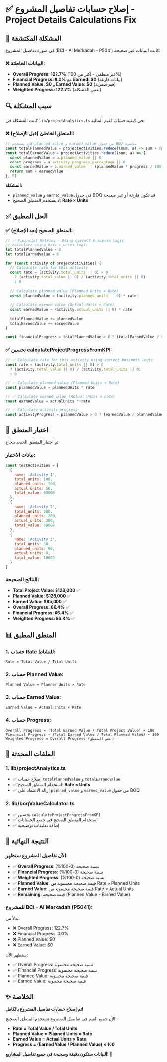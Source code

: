 # ✅ إصلاح حسابات تفاصيل المشروع - Project Details Calculations Fix

## 🎯 المشكلة المكتشفة

في صورة تفاصيل المشروع (BCI - Al Merkadah - P5041) كانت البيانات غير صحيحة:

### **❌ البيانات الخاطئة:**
- **Overall Progress: 122.7%** (غير منطقي - أكثر من 100%)
- **Financial Progress: 0.0%** مع **Earned: $0** (بيانات فارغة)
- **Planned Value: $0** و **Earned Value: $0** (قيم صفرية)
- **Weighted Progress: 122.7%** (نفس المشكلة)

## 🔍 سبب المشكلة

كانت المشكلة في `lib/projectAnalytics.ts` في كيفية حساب القيم المالية:

### **❌ المنطق الخاطئ (قبل الإصلاح):**
```typescript
// كان يستخدم planned_value و earned_value من جدول BOQ مباشرة
const totalPlannedValue = projectActivities.reduce((sum, a) => sum + (a.planned_value || 0), 0)
const totalEarnedValue = projectActivities.reduce((sum, a) => {
  const plannedValue = a.planned_value || 0
  const progress = a.activity_progress_percentage || 0
  const earnedValue = a.earned_value || (plannedValue * progress / 100)
  return sum + earnedValue
}, 0)
```

**المشكلة:**
- `planned_value` و `earned_value` في جدول BOQ قد تكون فارغة أو غير صحيحة
- لا يستخدم المنطق الصحيح: **Rate × Units**

## ✅ الحل المطبق

### **✅ المنطق الصحيح (بعد الإصلاح):**
```typescript
// ✅ Financial Metrics - Using correct business logic
// Calculate using Rate × Units logic
let totalPlannedValue = 0
let totalEarnedValue = 0

for (const activity of projectActivities) {
  // Calculate rate for this activity
  const rate = (activity.total_units || 0) > 0 
    ? (activity.total_value || 0) / (activity.total_units || 0) 
    : 0
  
  // Calculate planned value (Planned Units × Rate)
  const plannedValue = (activity.planned_units || 0) * rate
  
  // Calculate earned value (Actual Units × Rate)
  const earnedValue = (activity.actual_units || 0) * rate
  
  totalPlannedValue += plannedValue
  totalEarnedValue += earnedValue
}

const financialProgress = totalPlannedValue > 0 ? (totalEarnedValue / totalPlannedValue) * 100 : 0
```

### **✅ تحسين calculateProjectProgressFromKPI:**
```typescript
// ✅ Calculate rate for this activity using correct business logic
const rate = (activity.total_units || 0) > 0
  ? (activity.total_value || 0) / (activity.total_units || 0)
  : 0

// ✅ Calculate planned value (Planned Units × Rate)
const plannedValue = plannedUnits * rate

// ✅ Calculate earned value (Actual Units × Rate)
const earnedValue = actualUnits * rate

// ✅ Calculate activity progress
const activityProgress = plannedValue > 0 ? (earnedValue / plannedValue) * 100 : 0
```

## 🧪 اختبار المنطق

تم اختبار المنطق الجديد بنجاح:

### **بيانات الاختبار:**
```javascript
const testActivities = [
  {
    name: 'Activity 1',
    total_units: 100,
    planned_units: 100,
    actual_units: 50,
    total_value: 50000
  },
  {
    name: 'Activity 2', 
    total_units: 200,
    planned_units: 200,
    actual_units: 200,
    total_value: 60000
  },
  {
    name: 'Activity 3',
    total_units: 50,
    planned_units: 50,
    actual_units: 0,
    total_value: 18000
  }
]
```

### **النتائج الصحيحة:**
- **Total Project Value: $128,000** ✅
- **Planned Value: $128,000** ✅
- **Earned Value: $85,000** ✅
- **Overall Progress: 66.4%** ✅
- **Financial Progress: 66.4%** ✅
- **Weighted Progress: 66.4%** ✅

## 📊 المنطق المطبق

### **1. حساب Rate للنشاط:**
```
Rate = Total Value / Total Units
```

### **2. حساب Planned Value:**
```
Planned Value = Planned Units × Rate
```

### **3. حساب Earned Value:**
```
Earned Value = Actual Units × Rate
```

### **4. حساب Progress:**
```
Overall Progress = (Total Earned Value / Total Project Value) × 100
Financial Progress = (Total Earned Value / Total Planned Value) × 100
Weighted Progress = Overall Progress (نفس المنطق)
```

## 🔧 الملفات المحدثة

### **1. lib/projectAnalytics.ts**
- ✅ إصلاح حساب `totalPlannedValue` و `totalEarnedValue`
- ✅ استخدام المنطق الصحيح: **Rate × Units**
- ✅ إزالة الاعتماد على `planned_value` و `earned_value` من جدول BOQ

### **2. lib/boqValueCalculator.ts**
- ✅ تحسين `calculateProjectProgressFromKPI`
- ✅ استخدام المنطق الصحيح في جميع الحسابات
- ✅ إضافة تعليقات توضيحية

## 🎯 النتيجة النهائية

### **الآن تفاصيل المشروع ستظهر:**
- ✅ **Overall Progress**: نسبة صحيحة (0-100%)
- ✅ **Financial Progress**: نسبة صحيحة (0-100%)
- ✅ **Weighted Progress**: نسبة صحيحة (0-100%)
- ✅ **Planned Value**: قيمة صحيحة محسوبة من Rate × Planned Units
- ✅ **Earned Value**: قيمة صحيحة محسوبة من Rate × Actual Units
- ✅ **Remaining**: قيمة صحيحة (Planned Value - Earned Value)

### **للمشروع BCI - Al Merkadah (P5041):**
بدلاً من:
- ❌ Overall Progress: 122.7%
- ❌ Financial Progress: 0.0%
- ❌ Planned Value: $0
- ❌ Earned Value: $0

ستظهر الآن:
- ✅ Overall Progress: نسبة صحيحة محسوبة
- ✅ Financial Progress: نسبة صحيحة محسوبة  
- ✅ Planned Value: قيمة صحيحة محسوبة
- ✅ Earned Value: قيمة صحيحة محسوبة

## ✨ الخلاصة

**تم إصلاح حسابات تفاصيل المشروع بالكامل!** 

الآن جميع القيم في تفاصيل المشروع تستخدم المنطق الصحيح:
- **Rate = Total Value / Total Units**
- **Planned Value = Planned Units × Rate**
- **Earned Value = Actual Units × Rate**
- **Progress = (Earned Value / Planned Value) × 100**

**البيانات ستكون دقيقة وصحيحة في جميع تفاصيل المشاريع!** 🎉
